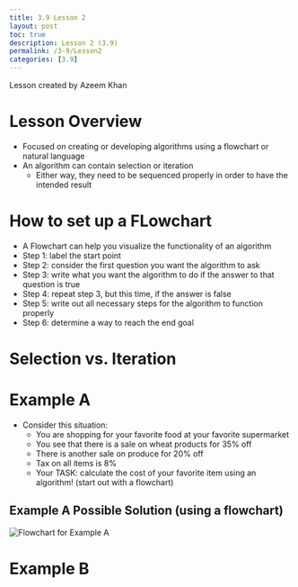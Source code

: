 ```yaml
---
title: 3.9 Lesson 2
layout: post
toc: true
description: Lesson 2 (3.9)
permalink: /3-9/Lesson2
categories: [3.9]
---
```


Lesson created by Azeem Khan

# Lesson Overview
- Focused on creating or developing algorithms using a flowchart or natural language
- An algorithm can contain selection or iteration
    - Either way, they need to be sequenced properly in order to have the intended result

# How to set up a FLowchart
- A Flowchart can help you visualize the functionality of an algorithm
- Step 1: label the start point
- Step 2: consider the first question you want the algorithm to ask
- Step 3: write what you want the algorithm to do if the answer to that question is true
- Step 4: repeat step 3, but this time, if the answer is false
- Step 5: write out all necessary steps for the algorithm to function properly
- Step 6: determine a way to reach the end goal

# Selection vs. Iteration

# Example A
- Consider this situation:
    - You are shopping for your favorite food at your favorite supermarket
    - You see that there is a sale on wheat products for 35% off
    - There is another sale on produce for 20% off
    - Tax on all items is 8%
    - Your TASK: calculate the cost of your favorite item using an algorithm! (start out with a flowchart)

## Example A Possible Solution (using a flowchart)

![Flowchart for Example A]({{site.baseurl}}/images/3-9Lesson2ExampleAFlowchart.png)

# Example B